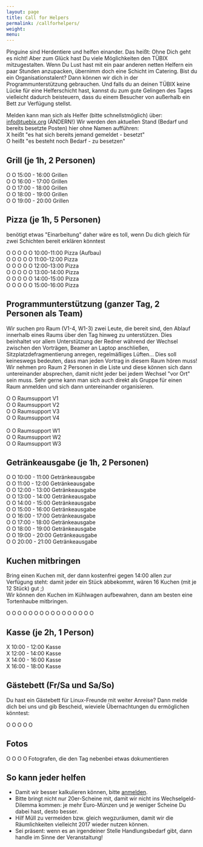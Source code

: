 ```yaml
---
layout: page
title: Call for Helpers
permalink: /callforhelpers/
weight:
menu:
---
```


Pinguine sind Herdentiere und helfen einander. Das heißt: Ohne Dich geht es nicht! Aber zum Glück hast Du viele Möglichkeiten den TÜBIX mitzugestalten. Wenn Du Lust hast mit ein paar anderen netten Helfern ein paar Stunden anzupacken, übernimm doch eine Schicht im Catering. Bist du ein Organisationstalent? Dann können wir dich in der Programmunterstützung gebrauchen. Und falls du an deinen TÜBIX keine Lücke für eine Helferschicht hast, kannst du zum gute Gelingen des Tages vielleicht dadurch beisteuern, dass du einem Besucher von außerhalb ein Bett zur Verfügung stellst.


Melden kann man sich als Helfer (bitte schnellstmöglich) über: <a href="mailto:info@tuebix.org?subject=Helfer%20Tuebix">info@tuebix.org</a> (ÄNDERN!) Wir werden den aktuellen Stand (Bedarf und bereits besetzte Posten) hier ohne Namen aufführen:<br/>
X heißt "es hat sich bereits jemand gemeldet - besetzt"<br/>
O heißt "es besteht noch Bedarf - zu besetzen" <br/>

## Grill (je 1h, 2 Personen)

O O 15:00 - 16:00 Grillen<br/>
O O 16:00 - 17:00 Grillen<br/>
O O 17:00 - 18:00 Grillen<br/>
O O 18:00 - 19:00 Grillen<br/>
O O 19:00 - 20:00 Grillen<br/>

## Pizza (je 1h, 5 Personen) 

benötigt etwas "Einarbeitung" daher wäre es toll, wenn Du dich gleich für zwei Schichten bereit erklären könntest

O O O O O 10:00-11:00 Pizza (Aufbau)<br/>
O O O O O 11:00-12:00 Pizza<br/>
O O O O O 12:00-13:00 Pizza<br/>
O O O O O 13:00-14:00 Pizza<br/>
O O O O O 14:00-15:00 Pizza<br/>
O O O O O 15:00-16:00 Pizza<br/>

## Programmunterstützung (ganzer Tag, 2 Personen als Team)

Wir suchen pro Raum (V1-4, W1-3) zwei Leute, die bereit sind, den Ablauf innerhalb eines Raums über den Tag hinweg zu unterstützen.
Dies beinhaltet vor allem Unterstützung der Redner während der Wechsel zwischen den Vorträgen, Beamer an Laptop anschließen, Sitzplatzdefragmentierung anregen, regelmäßiges Lüften...
Dies soll keineswegs bedeuten, dass man jeden Vortrag in diesem Raum hören muss!
Wir nehmen pro Raum 2 Personen in die Liste und diese können sich dann untereinander absprechen, damit nicht jeder bei jedem Wechsel "vor Ort" sein muss.
Sehr gerne kann man sich auch direkt als Gruppe für einen Raum anmelden und sich dann untereinander organisieren.

O O Raumsupport V1<br/>
O O Raumsupport V2<br/>
O O Raumsupport V3<br/>
O O Raumsupport V4<br/>
<br/>
O O Raumsupport W1<br/>
O O Raumsupport W2<br/>
O O Raumsupport W3<br/>

## Getränkeausgabe (je 1h, 2 Personen)

O O 10:00 - 11:00 Getränkeausgabe <br/>
O O 11:00 - 12:00 Getränkeausgabe <br/>
O O 12:00 - 13:00 Getränkeausgabe <br/>
O O 13:00 - 14:00 Getränkeausgabe <br/>
O O 14:00 - 15:00 Getränkeausgabe <br/>
O O 15:00 - 16:00 Getränkeausgabe <br/>
O O 16:00 - 17:00 Getränkeausgabe <br/>
O O 17:00 - 18:00 Getränkeausgabe <br/>
O O 18:00 - 19:00 Getränkeausgabe <br/>
O O 19:00 - 20:00 Getränkeausgabe <br/>
O O 20:00 - 21:00 Getränkeausgabe <br/>

## Kuchen mitbringen

Bring einen Kuchen mit, der dann kostenfrei gegen 14:00 allen zur Verfügung steht:
damit jeder ein Stück abbekommt, wären 16 Kuchen (mit je 12 Stück) gut ;)<br/>
Wir können den Kuchen im Kühlwagen aufbewahren, dann am besten eine Tortenhaube mitbringen.

O O O O O O O O O O O O O O O O

## Kasse (je 2h, 1 Person)

X 10:00 - 12:00 Kasse<br/>
X 12:00 - 14:00 Kasse<br/>
X 14:00 - 16:00 Kasse<br/>
X 16:00 - 18:00 Kasse<br/>

## Gästebett (Fr/Sa und Sa/So)
Du hast ein Gästebett für Linux-Freunde mit weiter Anreise? Dann melde dich bei uns und gib Bescheid, wieviele Übernachtungen du ermöglichen könntest:

O O O O O

## Fotos

O O O O Fotografen, die den Tag nebenbei etwas dokumentieren<br/>

## So kann jeder helfen

- Damit wir besser kalkulieren können, bitte <a href="../anmeldung/">anmelden</a>.
- Bitte bringt nicht nur 20er-Scheine mit, damit wir nicht ins Wechselgeld-Dilemma kommen: je mehr Euro-Münzen und je weniger Scheine Du dabei hast, desto besser.
- Hilf Müll zu vermeiden bzw. gleich wegzuräumen, damit wir die Räumlichkeiten vielleicht 2017 wieder nutzen können.
- Sei präsent: wenn es an irgendeiner Stelle Handlungsbedarf gibt, dann handle im Sinne der Veranstaltung!
